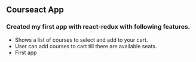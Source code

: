   ## Courseact App
  
  ### Created my first app with react-redux with following features.
  
  * Shows a list of courses to select and add to your cart.
  * User can add courses to cart till there are available seats.
  * First app  